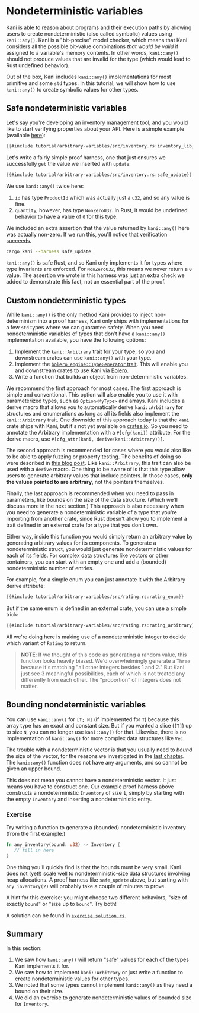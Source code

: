 # Nondeterministic variables

Kani is able to reason about programs and their execution paths by allowing users to create nondeterministic (also called symbolic) values using `kani::any()`.
Kani is a "bit-precise" model checker, which means that Kani considers all the possible bit-value combinations _that would be valid_ if assigned to a variable's memory contents.
In other words, `kani::any()` should not produce values that are invalid for the type (which would lead to Rust undefined behavior).

Out of the box, Kani includes `kani::any()` implementations for most primitive and some `std` types.
In this tutorial, we will show how to use `kani::any()` to create symbolic values for other types. 

## Safe nondeterministic variables

Let's say you're developing an inventory management tool, and you would like to start verifying properties about your API.
Here is a simple example (available [here](https://github.com/model-checking/kani/blob/main/docs/src/tutorial/arbitrary-variables/src/inventory.rs)):

```rust
{{#include tutorial/arbitrary-variables/src/inventory.rs:inventory_lib}}
```

Let's write a fairly simple proof harness, one that just ensures we successfully `get` the value we inserted with `update`:

```rust
{{#include tutorial/arbitrary-variables/src/inventory.rs:safe_update}}
```

We use `kani::any()` twice here:

1. `id` has type `ProductId` which was actually just a `u32`, and so any value is fine.
2. `quantity`, however, has type `NonZeroU32`.
In Rust, it would be undefined behavior to have a value of `0` for this type.

We included an extra assertion that the value returned by `kani::any()` here was actually non-zero.
If we run this, you'll notice that verification succeeds.

```bash
cargo kani --harness safe_update
```

`kani::any()` is safe Rust, and so Kani only implements it for types where type invariants are enforced.
For `NonZeroU32`, this means we never return a `0` value.
The assertion we wrote in this harness was just an extra check we added to demonstrate this fact, not an essential part of the proof.

## Custom nondeterministic types

While `kani::any()` is the only method Kani provides to inject non-determinism into a proof harness, Kani only ships with implementations for a few `std` types where we can guarantee safety.
When you need nondeterministic variables of types that don't have a `kani::any()` implementation available, you have the following options:

1. Implement the `kani::Arbitrary` trait for your type, so you and downstream crates can use `kani::any()` with your type.
2. Implement the [`bolero_engine::TypeGenerator` trait](https://docs.rs/bolero-engine/0.8.0/bolero_engine/trait.TypeGenerator.html).
This will enable you and downstream crates to use Kani via [Bolero](https://camshaft.github.io/bolero/).
3. Write a function that builds an object from non-deterministic variables.

We recommend the first approach for most cases.
The first approach is simple and conventional. This option will also enable you to use it with parameterized types, such as `Option<MyType>` and arrays.
Kani includes a derive macro that allows you to automatically derive `kani::Arbitrary` for structures and enumerations as long as all its fields also implement the `kani::Arbitrary` trait.
One downside of this approach today is that the `kani` crate ships with Kani, but it's not yet available on [crates.io](https://crates.io).
So you need to annotate the Arbitrary implementation with a `#[cfg(kani)]` attribute.
For the derive macro, use `#[cfg_attr(kani, derive(kani::Arbitrary))]`.

The second approach is recommended for cases where you would also like to be able to apply fuzzing or property testing.
The benefits of doing so were described in [this blog post](https://model-checking.github.io/kani-verifier-blog/2022/10/27/using-kani-with-the-bolero-property-testing-framework.html).
Like `kani::Arbitrary`, this trait can also be used with a `derive` macro.
One thing to be aware of is that this type allow users to generate arbitrary values that include pointers.
In those cases, **only the values pointed to are arbitrary**, not the pointers themselves.

Finally, the last approach is recommended when you need to pass in parameters, like bounds on the size of the data structure.
(Which we'll discuss more in the next section.)
This approach is also necessary when you need to generate a nondeterministic variable of a type that you're importing from another crate, since Rust doesn't allow you to implement a trait defined in an external crate for a type that you don't own.

Either way, inside this function you would simply return an arbitrary value by generating arbitrary values for its components.
To generate a nondeterministic struct, you would just generate nondeterministic values for each of its fields.
For complex data structures like vectors or other containers, you can start with an empty one and add a (bounded) nondeterministic number of entries.

For example, for a simple enum you can just annotate it with the Arbitrary derive attribute:

```rust
{{#include tutorial/arbitrary-variables/src/rating.rs:rating_enum}}
```

But if the same enum is defined in an external crate, you can use a simple trick:

```rust
{{#include tutorial/arbitrary-variables/src/rating.rs:rating_arbitrary}}
```

All we're doing here is making use of a nondeterministic integer to decide which variant of `Rating` to return.

> **NOTE**: If we thought of this code as generating a random value, this function looks heavily biased.
> We'd overwhelmingly generate a `Three` because it's matching "all other integers besides 1 and 2."
> But Kani just see 3 meaningful possibilities, each of which is not treated any differently from each other.
> The "proportion" of integers does not matter.

## Bounding nondeterministic variables

You can use `kani::any()` for `[T; N]` (if implemented for `T`) because this array type has an exact and constant size.
But if you wanted a slice (`[T]`) up to size `N`, you can no longer use `kani::any()` for that.
Likewise, there is no implementation of `kani::any()` for more complex data structures like `Vec`.

The trouble with a nondeterministic vector is that you usually need to _bound_ the size of the vector, for the reasons we investigated in the [last chapter](./tutorial-loop-unwinding.md).
The `kani::any()` function does not have any arguments, and so cannot be given an upper bound.

This does not mean you cannot have a nondeterministic vector.
It just means you have to construct one.
Our example proof harness above constructs a nondeterministic `Inventory` of size `1`, simply by starting with the empty `Inventory` and inserting a nondeterministic entry.

### Exercise

Try writing a function to generate a (bounded) nondeterministic inventory (from the first example:)

```rust
fn any_inventory(bound: u32) -> Inventory {
   // fill in here
}
```

One thing you'll quickly find is that the bounds must be very small.
Kani does not (yet!) scale well to nondeterministic-size data structures involving heap allocations.
A proof harness like `safe_update` above, but starting with `any_inventory(2)` will probably take a couple of minutes to prove.

A hint for this exercise: you might choose two different behaviors, "size of exactly `bound`" or "size up to `bound`".
Try both!

A solution can be found in [`exercise_solution.rs`](https://github.com/model-checking/kani/blob/main/docs/src/tutorial/arbitrary-variables/src/exercise_solution.rs).

## Summary

In this section:

1. We saw how `kani::any()` will return "safe" values for each of the types Kani implements it for.
2. We saw how to implement `kani::Arbitrary` or just write a function to create nondeterministic values for other types.
3. We noted that some types cannot implement `kani::any()` as they need a bound on their size.
4. We did an exercise to generate nondeterministic values of bounded size for `Inventory`.
